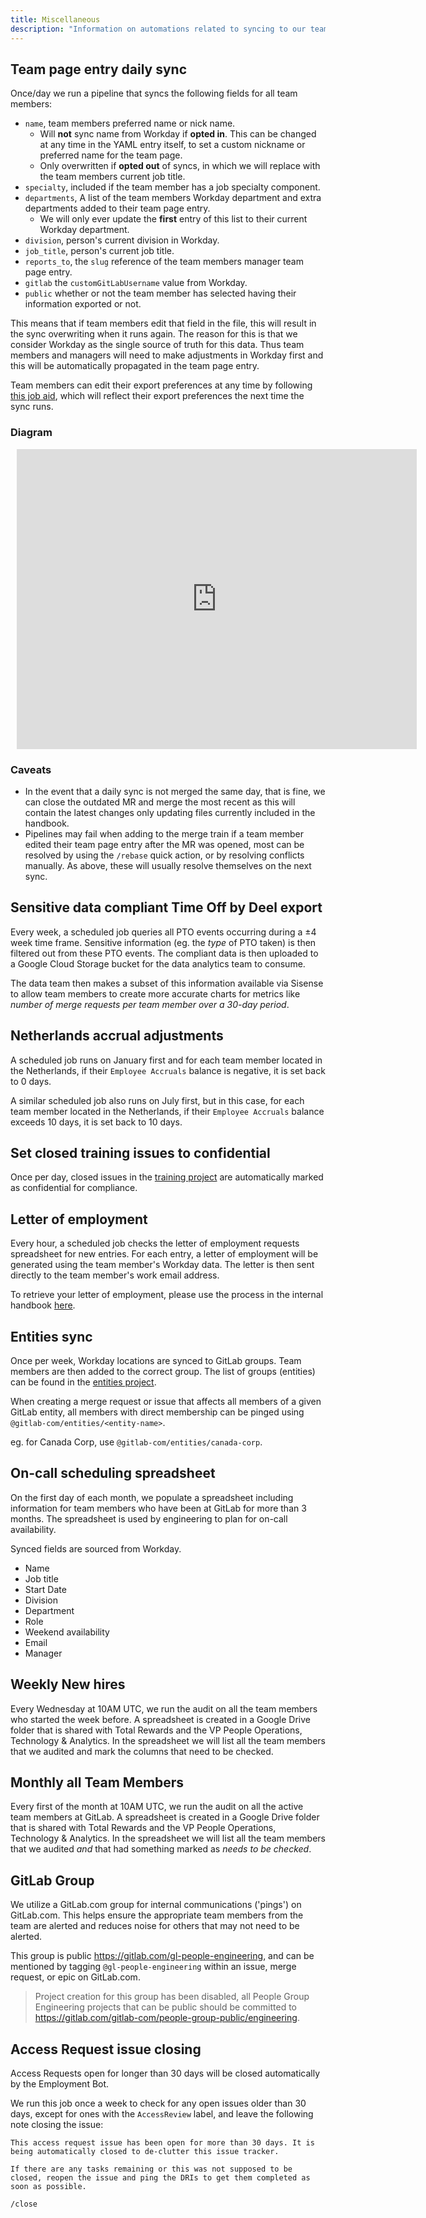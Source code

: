 ```yaml
---
title: Miscellaneous
description: "Information on automations related to syncing to our team page, job families, and more."
---
```


## Team page entry daily sync

Once/day we run a pipeline that syncs the following fields for all team members:

- `name`, team members preferred name or nick name.
  - Will **not** sync name from Workday if **opted in**. This can be changed at any time in the YAML entry itself, to set a custom nickname or preferred name for the team page.
  - Only overwritten if **opted out** of syncs, in which we will replace with the team members current job title.
- `specialty`, included if the team member has a job specialty component.
- `departments`, A list of the team members Workday department and extra departments added to their team page entry.
  - We will only ever update the **first** entry of this list to their current Workday department.
- `division`, person's current division in Workday.
- `job_title`, person's current job title.
- `reports_to`, the `slug` reference of the team members manager team page entry.
- `gitlab` the `customGitLabUsername` value from Workday.
- `public` whether or not the team member has selected having their information exported or not.

This means that if team members edit that field in the file, this will result in the sync overwriting when it runs again. The reason for this is that we consider Workday as the single source of truth for this data. Thus team members and managers will need to make adjustments in Workday first and this will be automatically propagated in the team page entry.

Team members can edit their export preferences at any time by following [this job aid](https://docs.google.com/document/d/16_G0jQEjV3f08rGZ65g6RHTCSX5IfFalo9ZUdLEqH1s), which will reflect their export preferences the next time the sync runs.

### Diagram

<div style="width: 640px; height: 480px; margin: 10px; position: relative;"><iframe allowfullscreen frameborder="0" style="width:640px; height:480px" src="https://lucid.app/documents/embedded/236d061a-50b5-4917-a74d-29715ed035e1" id="ZwPRKLUTflmI"></iframe></div>

### Caveats

- In the event that a daily sync is not merged the same day, that is fine, we can close the outdated MR and merge the most recent as this will contain the latest changes only updating files currently included in the handbook.
- Pipelines may fail when adding to the merge train if a team member edited their team page entry after the MR was opened, most can be resolved by using the `/rebase` quick action, or by resolving conflicts manually. As above, these will usually resolve themselves on the next sync.

## Sensitive data compliant Time Off by Deel export

Every week, a scheduled job queries all PTO events occurring during a ±4 week time frame. Sensitive information (eg. the *type* of PTO taken) is then filtered out from these PTO events. The compliant data is then uploaded to a Google Cloud Storage bucket for the data analytics team to consume.

The data team then makes a subset of this information available via Sisense to allow team members to create more accurate charts for metrics like *number of merge requests per team member over a 30-day period*.

## Netherlands accrual adjustments

A scheduled job runs on January first and for each team member located in the Netherlands, if their `Employee Accruals` balance is negative, it is set back to 0 days.

A similar scheduled job also runs on July first, but in this case, for each team member located in the Netherlands, if their `Employee Accruals` balance exceeds 10 days, it is set back to 10 days.

## Set closed training issues to confidential

Once per day, closed issues in the [training project](https://gitlab.com/gitlab-com/people-group/Training) are automatically marked as confidential for compliance.

## Letter of employment

Every hour, a scheduled job checks the letter of employment requests spreadsheet for new entries. For each entry, a letter of employment will be generated using the team member's Workday data. The letter is then sent directly to the team member's work email address.

To retrieve your letter of employment, please use the process in the internal handbook [here](https://internal.gitlab.com/handbook/people-group/people-operations/people-connect/frequently_requested/#letter-of-employment).

## Entities sync

Once per week, Workday locations are synced to GitLab groups. Team members are then added to the correct group. The list of groups (entities) can be found in the [entities project](https://gitlab.com/gitlab-com/entities).

When creating a merge request or issue that affects all members of a given GitLab entity, all members with direct membership can be pinged using `@gitlab-com/entities/<entity-name>`.

eg. for Canada Corp, use `@gitlab-com/entities/canada-corp`.

## On-call scheduling spreadsheet

On the first day of each month, we populate a spreadsheet including information for team members who have been at GitLab for more than 3 months. The spreadsheet is used by engineering to plan for on-call availability.

Synced fields are sourced from Workday.

- Name
- Job title
- Start Date
- Division
- Department
- Role
- Weekend availability
- Email
- Manager

## Weekly New hires

Every Wednesday at 10AM UTC, we run the audit on all the team members who started the week before. A spreadsheet is created
in a Google Drive folder that is shared with Total Rewards and the VP People Operations, Technology & Analytics. In the
spreadsheet we will list all the team members that we audited and mark the columns that need to be checked.

## Monthly all Team Members

Every first of the month at 10AM UTC, we run the audit on all the active team members at GitLab. A spreadsheet is created
in a Google Drive folder that is shared with Total Rewards and the VP People Operations, Technology & Analytics. In the spreadsheet
we will list all the team members that we audited *and* that had something marked as *needs to be checked*.

## GitLab Group

We utilize a GitLab.com group for internal communications ('pings') on GitLab.com. This helps ensure the appropriate team members from the team are alerted and reduces noise for others that may not need to be alerted.

This group is public https://gitlab.com/gl-people-engineering, and can be mentioned by tagging `@gl-people-engineering` within an issue, merge request, or epic on GitLab.com.

> Project creation for this group has been disabled, all People Group Engineering projects that can be public should be committed to https://gitlab.com/gitlab-com/people-group-public/engineering.

## Access Request issue closing

Access Requests open for longer than 30 days will be closed automatically by the Employment Bot.

We run this job once a week to check for any open issues older than 30 days, except for ones with the `AccessReview` label, and leave the following note closing the issue:

```text
This access request issue has been open for more than 30 days. It is being automatically closed to de-clutter this issue tracker.

If there are any tasks remaining or this was not supposed to be closed, reopen the issue and ping the DRIs to get them completed as soon as possible.

/close
````
